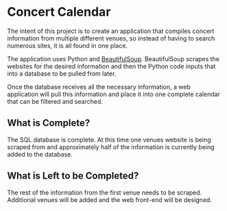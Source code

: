 # Concert Calendar

The intent of this project is to create an application that compiles concert information from multiple different venues, so instead of
having to search numerous sites, it is all found in one place.

The application uses Python and [BeautifulSoup](https://www.crummy.com/software/BeautifulSoup/bs4/doc/). BeautifulSoup scrapes the websites
for the desired information and then the Python code inputs that into a database to be pulled from later.

Once the database receives all the necessary information, a web application will pull this information and place it into one complete 
calendar that can be filtered and searched.

## What is Complete?

The SQL database is complete. At this time one venues website is being scraped from and approximately half of the information is currently
being added to the database.

## What is Left to be Completed?

The rest of the information from the first venue needs to be scraped. Additional venues will be added and the web front-end will be 
designed.

